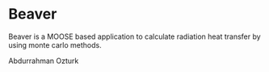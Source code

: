 Beaver
=====

Beaver is a MOOSE based application to calculate radiation heat transfer by using monte carlo methods.

Abdurrahman Ozturk
